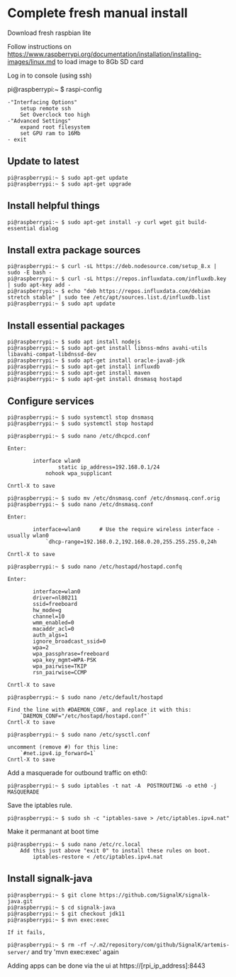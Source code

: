 Complete fresh manual install
=============================

Download fresh raspbian lite

Follow instructions on https://www.raspberrypi.org/documentation/installation/installing-images/linux.md to load image to 8Gb SD card

Log in to console (using ssh)

pi@raspberrypi:~ $ raspi-config

	-"Interfacing Options" 
		setup remote ssh
		Set Overclock too high
	-"Advanced Settings"
		expand root filesystem
		set GPU ram to 16Mb
	- exit
	
Update to latest
----------------
```
pi@raspberrypi:~ $ sudo apt-get update
pi@raspberrypi:~ $ sudo apt-get upgrade
```

Install helpful things
----------------------
```
pi@raspberrypi:~ $ sudo apt-get install -y curl wget git build-essential dialog
```

Install extra package sources
--------------------------
```
pi@raspberrypi:~ $ curl -sL https://deb.nodesource.com/setup_8.x | sudo -E bash -
pi@raspberrypi:~ $ curl -sL https://repos.influxdata.com/influxdb.key | sudo apt-key add -
pi@raspberrypi:~ $ echo "deb https://repos.influxdata.com/debian stretch stable" | sudo tee /etc/apt/sources.list.d/influxdb.list
pi@raspberrypi:~ $ sudo apt update
```

Install essential packages
--------------------------
```
pi@raspberrypi:~ $ sudo apt install nodejs
pi@raspberrypi:~ $ sudo apt-get install libnss-mdns avahi-utils libavahi-compat-libdnssd-dev
pi@raspberrypi:~ $ sudo apt-get install oracle-java8-jdk
pi@raspberrypi:~ $ sudo apt-get install influxdb
pi@raspberrypi:~ $ sudo apt-get install maven
pi@raspberrypi:~ $ sudo apt-get install dnsmasq hostapd
```
Configure services
------------------
```
pi@raspberrypi:~ $ sudo systemctl stop dnsmasq
pi@raspberrypi:~ $ sudo systemctl stop hostapd

pi@raspberrypi:~ $ sudo nano /etc/dhcpcd.conf
```
	Enter:
```
		interface wlan0
				static ip_address=192.168.0.1/24
			nohook wpa_supplicant
```
	Cnrtl-X to save
```
pi@raspberrypi:~ $ sudo mv /etc/dnsmasq.conf /etc/dnsmasq.conf.orig  
pi@raspberrypi:~ $ sudo nano /etc/dnsmasq.conf
```
	Enter:
```
		interface=wlan0      # Use the require wireless interface - usually wlan0
			`dhcp-range=192.168.0.2,192.168.0.20,255.255.255.0,24h
```
	Cnrtl-X to save
```
pi@raspberrypi:~ $ sudo nano /etc/hostapd/hostapd.confq
```
	Enter:
```
		interface=wlan0
		driver=nl80211
		ssid=freeboard
		hw_mode=g
		channel=10
		wmm_enabled=0
		macaddr_acl=0
		auth_algs=1
		ignore_broadcast_ssid=0
		wpa=2
		wpa_passphrase=freeboard
		wpa_key_mgmt=WPA-PSK
		wpa_pairwise=TKIP
		rsn_pairwise=CCMP
```
	Cnrtl-X to save
```
pi@raspberrypi:~ $ sudo nano /etc/default/hostapd
```
	Find the line with #DAEMON_CONF, and replace it with this:
		`DAEMON_CONF="/etc/hostapd/hostapd.conf"`
	Cnrtl-X to save
```
pi@raspberrypi:~ $ sudo nano /etc/sysctl.conf 
```
	uncomment (remove #) for this line:
		`#net.ipv4.ip_forward=1`
	Cnrtl-X to save

Add a masquerade for outbound traffic on eth0:
```
pi@raspberrypi:~ $ sudo iptables -t nat -A  POSTROUTING -o eth0 -j MASQUERADE
```
Save the iptables rule.
```
pi@raspberrypi:~ $ sudo sh -c "iptables-save > /etc/iptables.ipv4.nat"
```
Make it permanant at boot time
```
pi@raspberrypi:~ $ sudo nano /etc/rc.local
	Add this just above "exit 0" to install these rules on boot.
		iptables-restore < /etc/iptables.ipv4.nat
```
Install signalk-java
--------------------
```
pi@raspberrypi:~ $ git clone https://github.com/SignalK/signalk-java.git
pi@raspberrypi:~ $ cd signalk-java
pi@raspberrypi:~ $ git checkout jdk11
pi@raspberrypi:~ $ mvn exec:exec
```
	If it fails,
  `pi@raspberrypi:~ $ rm -rf ~/.m2/repository/com/github/SignalK/artemis-server/`
	and try 'mvn exec:exec' again

Adding apps can be done via the ui at https://[rpi_ip_address]:8443
